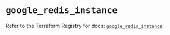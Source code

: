 # `google_redis_instance`

Refer to the Terraform Registry for docs: [`google_redis_instance`](https://registry.terraform.io/providers/hashicorp/google-beta/6.39.0/docs/resources/google_redis_instance).
